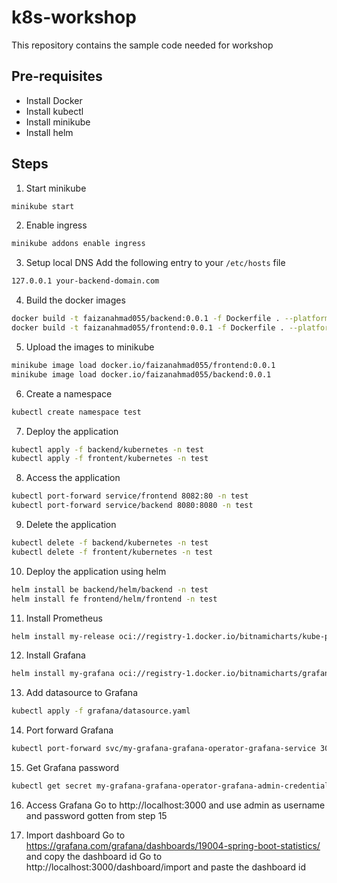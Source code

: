 # k8s-workshop
This repository contains the sample code needed for workshop

## Pre-requisites
- Install Docker
- Install kubectl
- Install minikube
- Install helm

## Steps
1. Start minikube
```bash
minikube start
```

2. Enable ingress
```bash
minikube addons enable ingress
```

3. Setup local DNS
Add the following entry to your `/etc/hosts` file
```bash
127.0.0.1 your-backend-domain.com
```

4. Build the docker images
```bash
docker build -t faizanahmad055/backend:0.0.1 -f Dockerfile . --platform="linux/amd64"
docker build -t faizanahmad055/frontend:0.0.1 -f Dockerfile . --platform="linux/amd64"
```

5. Upload the images to minikube
```bash
minikube image load docker.io/faizanahmad055/frontend:0.0.1
minikube image load docker.io/faizanahmad055/backend:0.0.1
```

6. Create a namespace
```bash
kubectl create namespace test
```

7. Deploy the application
```bash
kubectl apply -f backend/kubernetes -n test
kubectl apply -f frontent/kubernetes -n test
```

8. Access the application
```bash
kubectl port-forward service/frontend 8082:80 -n test
kubectl port-forward service/backend 8080:8080 -n test
```

9. Delete the application
```bash
kubectl delete -f backend/kubernetes -n test
kubectl delete -f frontent/kubernetes -n test
```

10. Deploy the application using helm
```bash
helm install be backend/helm/backend -n test
helm install fe frontend/helm/frontend -n test
```

11. Install Prometheus
```bash
helm install my-release oci://registry-1.docker.io/bitnamicharts/kube-prometheus
```

12. Install Grafana
```bash
helm install my-grafana oci://registry-1.docker.io/bitnamicharts/grafana-operator
```

13. Add datasource to Grafana
```bash
kubectl apply -f grafana/datasource.yaml
```

14. Port forward Grafana
```bash
kubectl port-forward svc/my-grafana-grafana-operator-grafana-service 3000:3000
```

15. Get Grafana password
```bash
kubectl get secret my-grafana-grafana-operator-grafana-admin-credentials --namespace default -o jsonpath="{.data.GF_SECURITY_ADMIN_PASSWORD}" | base64 -d
```

16. Access Grafana
Go to http://localhost:3000 and use admin as username and password gotten from step 15

17. Import dashboard
Go to https://grafana.com/grafana/dashboards/19004-spring-boot-statistics/ and copy the dashboard id
Go to http://localhost:3000/dashboard/import and paste the dashboard id

